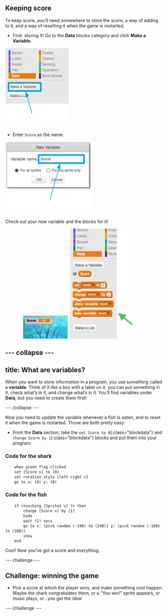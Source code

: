 ## Keeping score

To keep score, you’ll need somewhere to store the score, a way of adding to it, and a way of resetting it when the game is restarted.

+ First: storing it! Go to the **Data** blocks category and click **Make a Variable**.

![](images/catch5.png)

+ Enter `Score` as the name. 

![](images/catch6.png)

Check out your new variable and the blocks for it!

![The Score variable is displayed on the stage](images/scoreVariableStage.png)
![The blocks for the Score variable](images/scoreVariableBlocks.png)


--- collapse ---
---
title: What are variables?
---

When you want to store information in a program, you use something called a **variable**. Think of it like a box with a label on it: you can put something in it, check what’s in it, and change what’s in it. You’ll find variables under **Data**, but you need to create them first! 

--- /collapse ---


Now you need to update the variable whenever a fish is eaten, and to reset it when the game is restarted. Those are both pretty easy:

+ From the **Data** section, take the `set Score to 0`{:class="blockdata"} and `change Score by 1`{:class="blockdata"} blocks and put them into your program: 

### Code for the shark

```blocks
    when green flag clicked
    set [Score v] to [0]
    set rotation style [left-right v]
    go to x: (0) y: (0)
```

### Code for the fish

```blocks
    if <touching [Sprite1 v] ?> then
        change [Score v] by [1]
        hide
        wait (1) secs
        go to x: (pick random (-240) to (240)) y: (pick random (-180) to (180))
        show
    end
```

Cool! Now you’ve got a score and everything. 

--- challenge ---

## Challenge: winning the game

+ Pick a score at which the player wins, and make something cool happen. Maybe the shark congratulates them, or a "You win!" sprite appears, or music plays, or...you get the idea!

--- /challenge ---

